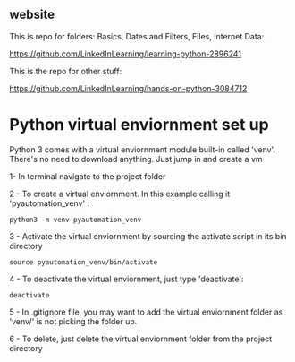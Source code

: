 ## website

This is repo for folders: Basics, Dates and Filters, Files, Internet Data:

https://github.com/LinkedInLearning/learning-python-2896241

This is the repo for other stuff:

https://github.com/LinkedInLearning/hands-on-python-3084712

# Python virtual enviornment set up

Python 3 comes with a virtual enviornment module built-in called 'venv'. There's no need to download anything. Just jump in and create a vm

1- In terminal navigate to the project folder

2 - To create a virtual enviornment. In this example calling it 'pyautomation_venv' :

    python3 -m venv pyautomation_venv

3 - Activate the virtual enviornment by sourcing the activate script in its bin directory

    source pyautomation_venv/bin/activate

4 - To deactivate the virtual enviornment, just type 'deactivate':

    deactivate

5 - In .gitignore file, you may want to add the virtual enviornment folder as 'venv/' is not picking the folder up.

6 - To delete, just delete the virtual enviornment folder from the project directory
